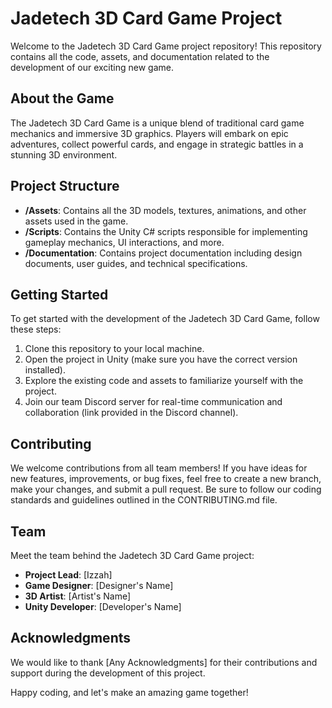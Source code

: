 # Jadetech 3D Card Game Project

Welcome to the Jadetech 3D Card Game project repository! This repository contains all the code, assets, and documentation related to the development of our exciting new game.

## About the Game
The Jadetech 3D Card Game is a unique blend of traditional card game mechanics and immersive 3D graphics. Players will embark on epic adventures, collect powerful cards, and engage in strategic battles in a stunning 3D environment.

## Project Structure
- **/Assets**: Contains all the 3D models, textures, animations, and other assets used in the game.
- **/Scripts**: Contains the Unity C# scripts responsible for implementing gameplay mechanics, UI interactions, and more.
- **/Documentation**: Contains project documentation including design documents, user guides, and technical specifications.

## Getting Started
To get started with the development of the Jadetech 3D Card Game, follow these steps:

1. Clone this repository to your local machine.
2. Open the project in Unity (make sure you have the correct version installed).
3. Explore the existing code and assets to familiarize yourself with the project.
4. Join our team Discord server for real-time communication and collaboration (link provided in the Discord channel).

## Contributing
We welcome contributions from all team members! If you have ideas for new features, improvements, or bug fixes, feel free to create a new branch, make your changes, and submit a pull request. Be sure to follow our coding standards and guidelines outlined in the CONTRIBUTING.md file.

## Team
Meet the team behind the Jadetech 3D Card Game project:

- **Project Lead**: [Izzah]
- **Game Designer**: [Designer's Name]
- **3D Artist**: [Artist's Name]
- **Unity Developer**: [Developer's Name]

## Acknowledgments
We would like to thank [Any Acknowledgments] for their contributions and support during the development of this project.

Happy coding, and let's make an amazing game together!

